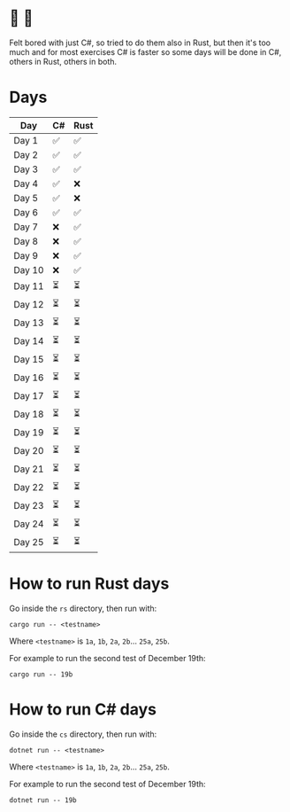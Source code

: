 # 🎅 🎄

Felt bored with just C#, so tried to do them also in Rust, but then it's too much and for most exercises C# is faster so some days will be done in C#, others in Rust, others in both.

# Days

|  Day   | C# | Rust |
| ------ | -- | ---- |
| Day  1 |  ✅|   ✅  |
| Day  2 |  ✅|   ✅  |
| Day  3 |  ✅|   ✅  |
| Day  4 |  ✅|   ❌  |
| Day  5 |  ✅|   ❌  |
| Day  6 |  ✅|   ✅  |
| Day  7 |  ❌|   ✅  |
| Day  8 |  ❌|   ✅  |
| Day  9 |  ❌|   ✅  |
| Day 10 |  ❌|   ✅  |
| Day 11 |  ⏳|   ⏳  |
| Day 12 |  ⏳|   ⏳  |
| Day 13 |  ⏳|   ⏳  |
| Day 14 |  ⏳|   ⏳  |
| Day 15 |  ⏳|   ⏳  |
| Day 16 |  ⏳|   ⏳  |
| Day 17 |  ⏳|   ⏳  |
| Day 18 |  ⏳|   ⏳  |
| Day 19 |  ⏳|   ⏳  |
| Day 20 |  ⏳|   ⏳  |
| Day 21 |  ⏳|   ⏳  |
| Day 22 |  ⏳|   ⏳  |
| Day 23 |  ⏳|   ⏳  |
| Day 24 |  ⏳|   ⏳  |
| Day 25 |  ⏳|   ⏳  |



# How to run Rust days

Go inside the `rs` directory, then run with:

```
cargo run -- <testname>
```

Where `<testname>` is `1a`, `1b`, `2a`, `2b`... `25a`, `25b`.

For example to run the second test of December 19th:

```
cargo run -- 19b
```


# How to run C# days

Go inside the `cs` directory, then run with:

```
dotnet run -- <testname>
```

Where `<testname>` is `1a`, `1b`, `2a`, `2b`... `25a`, `25b`.

For example to run the second test of December 19th:

```
dotnet run -- 19b
```



